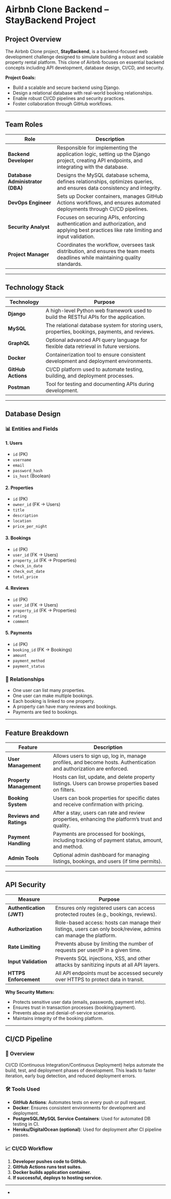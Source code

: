 # Airbnb Clone Backend – StayBackend Project

## Project Overview
The Airbnb Clone project, **StayBackend**, is a backend-focused web development challenge designed to simulate building a robust and scalable property rental platform. This clone of Airbnb focuses on essential backend concepts including API development, database design, CI/CD, and security.

**Project Goals:**
- Build a scalable and secure backend using Django.
- Design a relational database with real-world booking relationships.
- Enable robust CI/CD pipelines and security practices.
- Foster collaboration through GitHub workflows.

---

## Team Roles

| Role | Description |
|------|-------------|
| **Backend Developer** | Responsible for implementing the application logic, setting up the Django project, creating API endpoints, and integrating with the database. |
| **Database Administrator (DBA)** | Designs the MySQL database schema, defines relationships, optimizes queries, and ensures data consistency and integrity. |
| **DevOps Engineer** | Sets up Docker containers, manages GitHub Actions workflows, and ensures automated deployments through CI/CD pipelines. |
| **Security Analyst** | Focuses on securing APIs, enforcing authentication and authorization, and applying best practices like rate limiting and input validation. |
| **Project Manager** | Coordinates the workflow, oversees task distribution, and ensures the team meets deadlines while maintaining quality standards. |

---

## Technology Stack

| Technology | Purpose |
|------------|---------|
| **Django** | A high-level Python web framework used to build the RESTful APIs for the application. |
| **MySQL** | The relational database system for storing users, properties, bookings, payments, and reviews. |
| **GraphQL** | Optional advanced API query language for flexible data retrieval in future versions. |
| **Docker** | Containerization tool to ensure consistent development and deployment environments. |
| **GitHub Actions** | CI/CD platform used to automate testing, building, and deployment processes. |
| **Postman** | Tool for testing and documenting APIs during development. |

---

## Database Design

### 📊 Entities and Fields

#### 1. Users
- `id` (PK)
- `username`
- `email`
- `password_hash`
- `is_host` (Boolean)

#### 2. Properties
- `id` (PK)
- `owner_id` (FK → Users)
- `title`
- `description`
- `location`
- `price_per_night`

#### 3. Bookings
- `id` (PK)
- `user_id` (FK → Users)
- `property_id` (FK → Properties)
- `check_in_date`
- `check_out_date`
- `total_price`

#### 4. Reviews
- `id` (PK)
- `user_id` (FK → Users)
- `property_id` (FK → Properties)
- `rating`
- `comment`

#### 5. Payments
- `id` (PK)
- `booking_id` (FK → Bookings)
- `amount`
- `payment_method`
- `payment_status`

### 🔗 Relationships
- One user can list many properties.
- One user can make multiple bookings.
- Each booking is linked to one property.
- A property can have many reviews and bookings.
- Payments are tied to bookings.

---

## Feature Breakdown

| Feature | Description |
|---------|-------------|
| **User Management** | Allows users to sign up, log in, manage profiles, and become hosts. Authentication and authorization are enforced. |
| **Property Management** | Hosts can list, update, and delete property listings. Users can browse properties based on filters. |
| **Booking System** | Users can book properties for specific dates and receive confirmation with pricing. |
| **Reviews and Ratings** | After a stay, users can rate and review properties, enhancing the platform’s trust and quality. |
| **Payment Handling** | Payments are processed for bookings, including tracking of payment status, amount, and method. |
| **Admin Tools** | Optional admin dashboard for managing listings, bookings, and users (if time permits). |

---

## API Security

| Measure | Purpose |
|--------|---------|
| **Authentication (JWT)** | Ensures only registered users can access protected routes (e.g., bookings, reviews). |
| **Authorization** | Role-based access: hosts can manage their listings, users can only book/review, admins can manage the platform. |
| **Rate Limiting** | Prevents abuse by limiting the number of requests per user/IP in a given time. |
| **Input Validation** | Prevents SQL injections, XSS, and other attacks by sanitizing inputs at all API layers. |
| **HTTPS Enforcement** | All API endpoints must be accessed securely over HTTPS to protect data in transit. |

**Why Security Matters:**
- Protects sensitive user data (emails, passwords, payment info).
- Ensures trust in transaction processes (booking/payment).
- Prevents abuse and denial-of-service scenarios.
- Maintains integrity of the booking platform.

---

## CI/CD Pipeline

### 🚀 Overview
CI/CD (Continuous Integration/Continuous Deployment) helps automate the build, test, and deployment phases of development. This leads to faster iteration, early bug detection, and reduced deployment errors.

### 🛠️ Tools Used
- **GitHub Actions**: Automates tests on every push or pull request.
- **Docker**: Ensures consistent environments for development and deployment.
- **PostgreSQL/MySQL Service Containers**: Used for automated DB testing in CI.
- **Heroku/DigitalOcean (optional)**: Used for deployment after CI pipeline passes.

### 📈 CI/CD Workflow
1. **Developer pushes code to GitHub.**
2. **GitHub Actions runs test suites.**
3. **Docker builds application container.**
4. **If successful, deploys to hosting service.**

---
-
